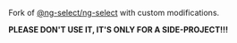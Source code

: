 Fork of [@ng-select/ng-select](https://github.com/ng-select/ng-select) with custom modifications.

**PLEASE DON'T USE IT, IT'S ONLY FOR A SIDE-PROJECT!!!**
